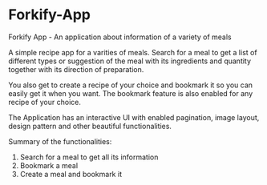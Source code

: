 # Forkify-App
Forkify App - An application about information of a variety of meals

A simple recipe app for a varities of meals. Search for a meal to get a list of different types or suggestion of the meal with its ingredients and quantity together with its direction of preparation.

You also get to create a recipe of your choice and bookmark it so you can easily get it when you want. The bookmark feature is also enabled for any recipe of your choice.

The Application has an interactive UI with enabled pagination, image layout, design pattern and other beautiful functionalities.

Summary of the functionalities:
1. Search for a meal to get all its information
2. Bookmark a meal
3. Create a meal and bookmark it
